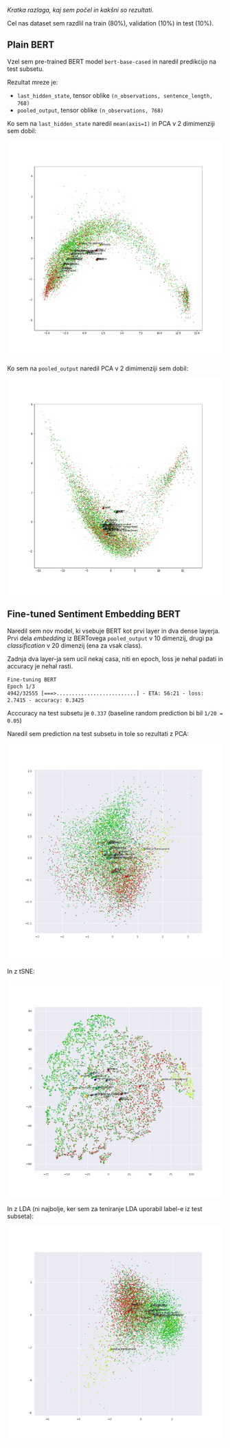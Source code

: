*Kratka razlaga, kaj sem počel in kakšni so rezultati.*

Cel nas dataset sem razdlil na train (80%), validation (10%) in test (10%).

## Plain BERT

Vzel sem pre-trained BERT model `bert-base-cased` in naredil predikcijo na test subsetu.

Rezultat mreze je:
- `last_hidden_state`, tensor oblike `(n_observations, sentence_length, 768)`
- `pooled_output`, tensor oblike `(n_observations, 768)`

Ko sem na `last_hidden_state` naredil `mean(axis=1)` in PCA v 2 dimimenziji sem dobil:

![](./images/bert_plain_last_hidden_state.png)


Ko sem na `pooled_output` naredil PCA v 2 dimimenziji sem dobil:

![](./images/bert_plain_pooled.png)


## Fine-tuned Sentiment Embedding BERT

Naredil sem nov model, ki vsebuje BERT kot prvi layer in dva dense layerja. Prvi dela *embedding* iz BERTovega `pooled_output` v 10 dimenzij, drugi pa *classification* v 20 dimenzij (ena za vsak class).

Zadnja dva layer-ja sem ucil nekaj casa, niti en epoch, loss je nehal padati in accuracy je nehal rasti.

    Fine-tuning BERT
    Epoch 1/3
    4942/32555 [===>..........................] - ETA: 56:21 - loss: 2.7415 - accuracy: 0.3425

Acccuracy na test subsetu je `0.337` (baseline random prediction bi bil `1/20 = 0.05`)

Naredil sem prediction na test subsetu in tole so rezultati z PCA:

![](./images/bert_sent_embed_pca.png)

In z tSNE:

![](./images/bert_sent_embed_tsne.png)

In z LDA (ni najbolje, ker sem za teniranje LDA uporabil label-e iz test subseta):

![](./images/bert_sent_embed_lda.png)